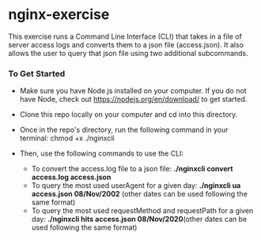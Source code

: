 # nginx-exercise

This exercise runs a Command Line Interface (CLI) that takes in a file of server access logs and converts them to a json file (access.json). It also allows the user to query that json file using two additional subcommands.

### To Get Started

- Make sure you have Node.js installed on your computer. If you do not have Node, check out https://nodejs.org/en/download/ to get started.

- Clone this repo locally on your computer and cd into this directory.

- Once in the repo's directory, run the following command in your terminal: chmod +x ./nginxcli

- Then, use the following commands to use the CLI:

    - To convert the access.log file to a json file: **./nginxcli convert access.log access.json**
    - To query the most used userAgent for a given day: **./nginxcli ua access.json 08/Nov/2002** (other dates can be used following the same format)
    - To query the most used requestMethod and requestPath for a given day: **./nginxcli hits access.json 08/Nov/2020**(other dates can be used following the same format)
    